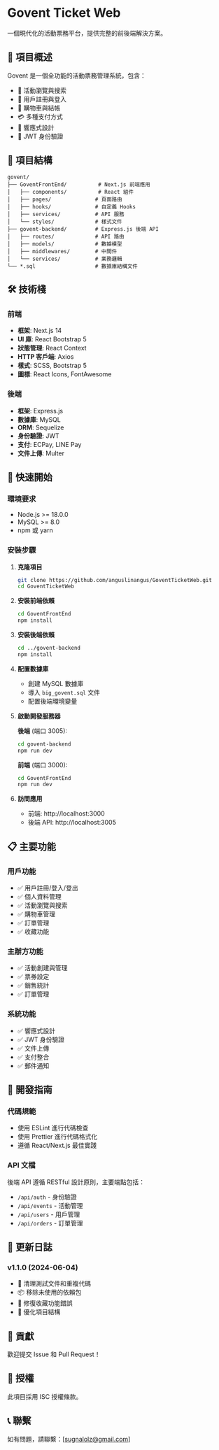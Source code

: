 # Govent Ticket Web

一個現代化的活動票務平台，提供完整的前後端解決方案。

## 🚀 項目概述

Govent 是一個全功能的活動票務管理系統，包含：
- 🎫 活動瀏覽與搜索
- 👤 用戶註冊與登入
- 🛒 購物車與結帳
- 💳 多種支付方式
- 📱 響應式設計
- 🔐 JWT 身份驗證

## 📁 項目結構

```
govent/
├── GoventFrontEnd/          # Next.js 前端應用
│   ├── components/          # React 組件
│   ├── pages/              # 頁面路由
│   ├── hooks/              # 自定義 Hooks
│   ├── services/           # API 服務
│   └── styles/             # 樣式文件
├── govent-backend/         # Express.js 後端 API
│   ├── routes/             # API 路由
│   ├── models/             # 數據模型
│   ├── middlewares/        # 中間件
│   └── services/           # 業務邏輯
└── *.sql                   # 數據庫結構文件
```

## 🛠️ 技術棧

### 前端
- **框架**: Next.js 14
- **UI 庫**: React Bootstrap 5
- **狀態管理**: React Context
- **HTTP 客戶端**: Axios
- **樣式**: SCSS, Bootstrap 5
- **圖標**: React Icons, FontAwesome

### 後端
- **框架**: Express.js
- **數據庫**: MySQL
- **ORM**: Sequelize
- **身份驗證**: JWT
- **支付**: ECPay, LINE Pay
- **文件上傳**: Multer

## 🚀 快速開始

### 環境要求
- Node.js >= 18.0.0
- MySQL >= 8.0
- npm 或 yarn

### 安裝步驟

1. **克隆項目**
   ```bash
   git clone https://github.com/anguslinangus/GoventTicketWeb.git
   cd GoventTicketWeb
   ```

2. **安裝前端依賴**
   ```bash
   cd GoventFrontEnd
   npm install
   ```

3. **安裝後端依賴**
   ```bash
   cd ../govent-backend
   npm install
   ```

4. **配置數據庫**
   - 創建 MySQL 數據庫
   - 導入 `big_govent.sql` 文件
   - 配置後端環境變量

5. **啟動開發服務器**
   
   **後端** (端口 3005):
   ```bash
   cd govent-backend
   npm run dev
   ```
   
   **前端** (端口 3000):
   ```bash
   cd GoventFrontEnd
   npm run dev
   ```

6. **訪問應用**
   - 前端: http://localhost:3000
   - 後端 API: http://localhost:3005

## 📋 主要功能

### 用戶功能
- ✅ 用戶註冊/登入/登出
- ✅ 個人資料管理
- ✅ 活動瀏覽與搜索
- ✅ 購物車管理
- ✅ 訂單管理
- ✅ 收藏功能

### 主辦方功能
- ✅ 活動創建與管理
- ✅ 票券設定
- ✅ 銷售統計
- ✅ 訂單管理

### 系統功能
- ✅ 響應式設計
- ✅ JWT 身份驗證
- ✅ 文件上傳
- ✅ 支付整合
- ✅ 郵件通知

## 🔧 開發指南

### 代碼規範
- 使用 ESLint 進行代碼檢查
- 使用 Prettier 進行代碼格式化
- 遵循 React/Next.js 最佳實踐

### API 文檔
後端 API 遵循 RESTful 設計原則，主要端點包括：
- `/api/auth` - 身份驗證
- `/api/events` - 活動管理
- `/api/users` - 用戶管理
- `/api/orders` - 訂單管理

## 📝 更新日誌

### v1.1.0 (2024-06-04)
- 🧹 清理測試文件和重複代碼
- 📦 移除未使用的依賴包
- 🐛 修復收藏功能錯誤
- 🔧 優化項目結構

## 👥 貢獻

歡迎提交 Issue 和 Pull Request！

## 📄 授權

此項目採用 ISC 授權條款。

## 📞 聯繫

如有問題，請聯繫：[sugnalolz@gmail.com] 
